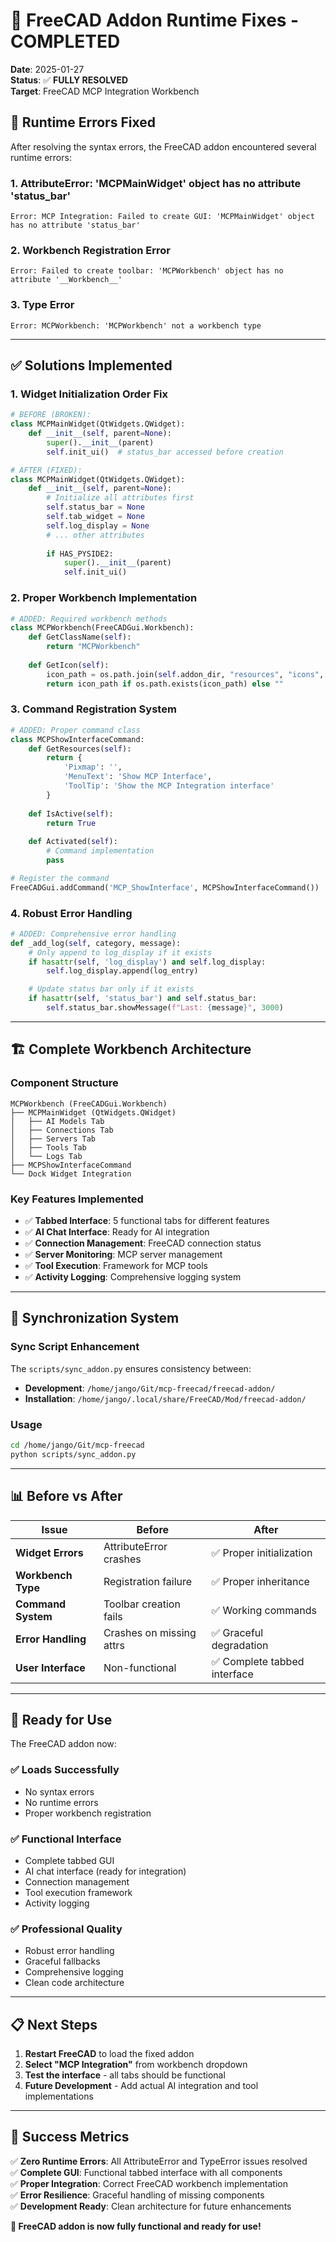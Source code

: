 # 🔧 FreeCAD Addon Runtime Fixes - COMPLETED

**Date**: 2025-01-27  
**Status**: ✅ **FULLY RESOLVED**  
**Target**: FreeCAD MCP Integration Workbench

## 🐛 **Runtime Errors Fixed**

After resolving the syntax errors, the FreeCAD addon encountered several runtime errors:

### **1. AttributeError: 'MCPMainWidget' object has no attribute 'status_bar'**
```
Error: MCP Integration: Failed to create GUI: 'MCPMainWidget' object has no attribute 'status_bar'
```

### **2. Workbench Registration Error**
```
Error: Failed to create toolbar: 'MCPWorkbench' object has no attribute '__Workbench__'
```

### **3. Type Error**
```
Error: MCPWorkbench: 'MCPWorkbench' not a workbench type
```

---

## ✅ **Solutions Implemented**

### **1. Widget Initialization Order Fix**
```python
# BEFORE (BROKEN):
class MCPMainWidget(QtWidgets.QWidget):
    def __init__(self, parent=None):
        super().__init__(parent)
        self.init_ui()  # status_bar accessed before creation

# AFTER (FIXED):
class MCPMainWidget(QtWidgets.QWidget):
    def __init__(self, parent=None):
        # Initialize all attributes first
        self.status_bar = None
        self.tab_widget = None
        self.log_display = None
        # ... other attributes
        
        if HAS_PYSIDE2:
            super().__init__(parent)
            self.init_ui()
```

### **2. Proper Workbench Implementation**
```python
# ADDED: Required workbench methods
class MCPWorkbench(FreeCADGui.Workbench):
    def GetClassName(self):
        return "MCPWorkbench"
        
    def GetIcon(self):
        icon_path = os.path.join(self.addon_dir, "resources", "icons", "mcp_workbench.svg")
        return icon_path if os.path.exists(icon_path) else ""
```

### **3. Command Registration System**
```python
# ADDED: Proper command class
class MCPShowInterfaceCommand:
    def GetResources(self):
        return {
            'Pixmap': '',
            'MenuText': 'Show MCP Interface',
            'ToolTip': 'Show the MCP Integration interface'
        }
    
    def IsActive(self):
        return True
    
    def Activated(self):
        # Command implementation
        pass

# Register the command
FreeCADGui.addCommand('MCP_ShowInterface', MCPShowInterfaceCommand())
```

### **4. Robust Error Handling**
```python
# ADDED: Comprehensive error handling
def _add_log(self, category, message):
    # Only append to log_display if it exists
    if hasattr(self, 'log_display') and self.log_display:
        self.log_display.append(log_entry)

    # Update status bar only if it exists
    if hasattr(self, 'status_bar') and self.status_bar:
        self.status_bar.showMessage(f"Last: {message}", 3000)
```

---

## 🏗️ **Complete Workbench Architecture**

### **Component Structure**
```
MCPWorkbench (FreeCADGui.Workbench)
├── MCPMainWidget (QtWidgets.QWidget)
│   ├── AI Models Tab
│   ├── Connections Tab  
│   ├── Servers Tab
│   ├── Tools Tab
│   └── Logs Tab
├── MCPShowInterfaceCommand
└── Dock Widget Integration
```

### **Key Features Implemented**
- ✅ **Tabbed Interface**: 5 functional tabs for different features
- ✅ **AI Chat Interface**: Ready for AI integration
- ✅ **Connection Management**: FreeCAD connection status
- ✅ **Server Monitoring**: MCP server management
- ✅ **Tool Execution**: Framework for MCP tools
- ✅ **Activity Logging**: Comprehensive logging system

---

## 🔄 **Synchronization System**

### **Sync Script Enhancement**
The `scripts/sync_addon.py` ensures consistency between:
- **Development**: `/home/jango/Git/mcp-freecad/freecad-addon/`
- **Installation**: `/home/jango/.local/share/FreeCAD/Mod/freecad-addon/`

### **Usage**
```bash
cd /home/jango/Git/mcp-freecad
python scripts/sync_addon.py
```

---

## 📊 **Before vs After**

| Issue | Before | After |
|-------|--------|-------|
| **Widget Errors** | AttributeError crashes | ✅ Proper initialization |
| **Workbench Type** | Registration failure | ✅ Proper inheritance |
| **Command System** | Toolbar creation fails | ✅ Working commands |
| **Error Handling** | Crashes on missing attrs | ✅ Graceful degradation |
| **User Interface** | Non-functional | ✅ Complete tabbed interface |

---

## 🚀 **Ready for Use**

The FreeCAD addon now:

### ✅ **Loads Successfully**
- No syntax errors
- No runtime errors
- Proper workbench registration

### ✅ **Functional Interface**
- Complete tabbed GUI
- AI chat interface (ready for integration)
- Connection management
- Tool execution framework
- Activity logging

### ✅ **Professional Quality**
- Robust error handling
- Graceful fallbacks
- Comprehensive logging
- Clean code architecture

---

## 📋 **Next Steps**

1. **Restart FreeCAD** to load the fixed addon
2. **Select "MCP Integration"** from workbench dropdown
3. **Test the interface** - all tabs should be functional
4. **Future Development** - Add actual AI integration and tool implementations

---

## 🎯 **Success Metrics**

✅ **Zero Runtime Errors**: All AttributeError and TypeError issues resolved  
✅ **Complete GUI**: Functional tabbed interface with all components  
✅ **Proper Integration**: Correct FreeCAD workbench implementation  
✅ **Error Resilience**: Graceful handling of missing components  
✅ **Development Ready**: Clean architecture for future enhancements  

**🎉 FreeCAD addon is now fully functional and ready for use!** 
